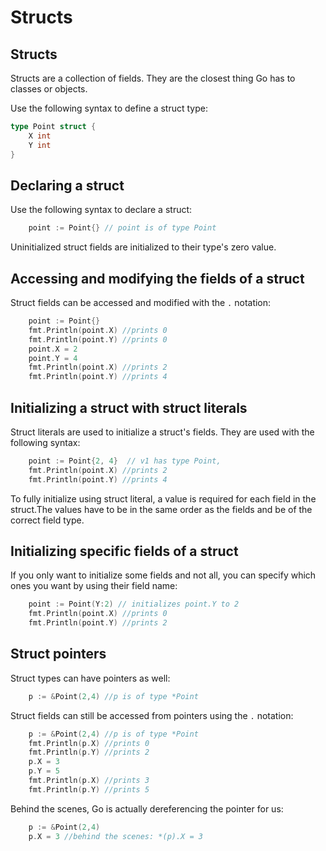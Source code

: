 # Structs

## Structs

Structs are a collection of fields. They are the closest thing Go has to classes or objects.

Use the following syntax to define a struct type:

```go
type Point struct {
	X int
	Y int
}
```


## Declaring a struct

Use the following syntax to declare a struct:

```go
    point := Point{} // point is of type Point
```

Uninitialized struct fields are initialized to their type's zero value.

## Accessing and modifying the fields of a struct

Struct fields can be accessed and modified with the `.` notation:

```go
    point := Point{}  
    fmt.Println(point.X) //prints 0
    fmt.Println(point.Y) //prints 0
    point.X = 2
    point.Y = 4
    fmt.Println(point.X) //prints 2
    fmt.Println(point.Y) //prints 4
```

## Initializing a struct with struct literals

Struct literals are used to initialize a struct's fields. They are used with the following syntax:

```go
    point := Point{2, 4}  // v1 has type Point, 
    fmt.Println(point.X) //prints 2
    fmt.Println(point.Y) //prints 4
```

To fully initialize using struct literal, a value is required for each field in the struct.The values have to be in the same order as the fields and be of the correct field type.

## Initializing specific fields of a struct

If you only want to initialize some fields and not all, you can specify which ones you want by using their field name:

```go
    point := Point(Y:2) // initializes point.Y to 2
    fmt.Println(point.X) //prints 0
    fmt.Println(point.Y) //prints 2
```

## Struct pointers

Struct types can have pointers as well:

```go
    p := &Point(2,4) //p is of type *Point
```

Struct fields can still be accessed from pointers using the `.` notation:


```go
    p := &Point(2,4) //p is of type *Point
    fmt.Println(p.X) //prints 0
    fmt.Println(p.Y) //prints 2
    p.X = 3
    p.Y = 5
    fmt.Println(p.X) //prints 3
    fmt.Println(p.Y) //prints 5
```

Behind the scenes, Go is actually dereferencing the pointer for us:

```go
    p := &Point(2,4) 
    p.X = 3 //behind the scenes: *(p).X = 3
```